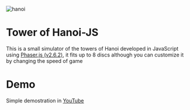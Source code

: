 ![hanoi](https://user-images.githubusercontent.com/20020612/56449833-b2013580-62e4-11e9-8ec5-a647b578dc3f.png)

# Tower of Hanoi-JS
This is a small simulator of the towers of Hanoi developed in JavaScript using <a href="http://phaser.io/">Phaser.js (v2.6.2)</a>, it fits up to 8 discs although you can customize it by changing the speed of game

# Demo
Simple demostration in [YouTube](https://www.youtube.com/watch?v=4g_4nM0yOCE)
